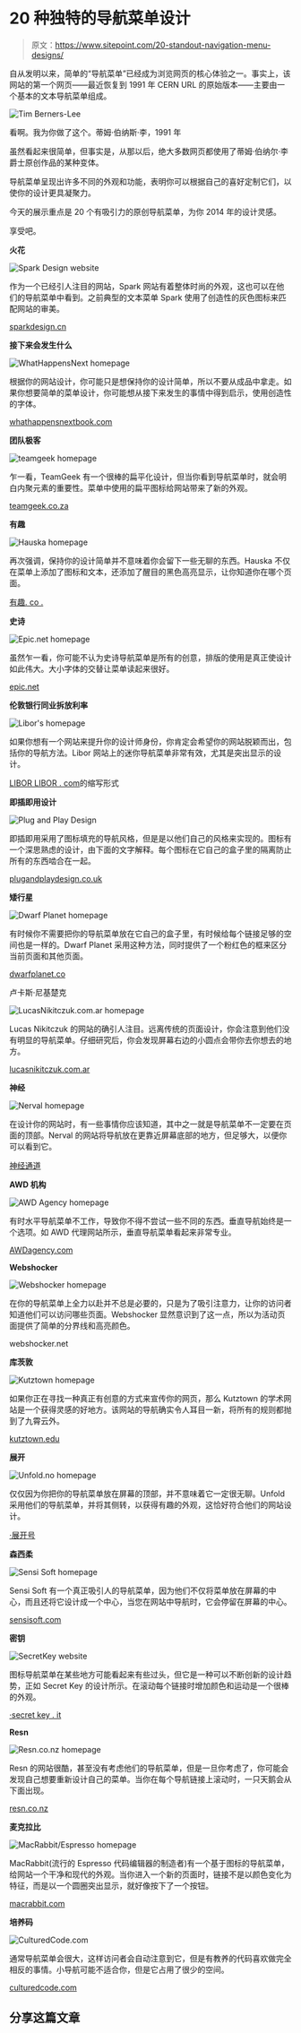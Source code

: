 # 20 种独特的导航菜单设计

> 原文：<https://www.sitepoint.com/20-standout-navigation-menu-designs/>

自从发明以来，简单的“导航菜单”已经成为浏览网页的核心体验之一。事实上，该网站的第一个网页——最近恢复到 1991 年 CERN URL 的原始版本——主要由一个基本的文本导航菜单组成。

![Tim Berners-Lee](img/2b5a55758fef91e9a2246fd5f2b174b2.png)

看啊。我为你做了这个。蒂姆·伯纳斯·李，1991 年

虽然看起来很简单，但事实是，从那以后，绝大多数网页都使用了蒂姆·伯纳尔·李爵士原创作品的某种变体。

导航菜单呈现出许多不同的外观和功能，表明你可以根据自己的喜好定制它们，以使你的设计更具凝聚力。

今天的展示重点是 20 个有吸引力的原创导航菜单，为你 2014 年的设计灵感。

享受吧。

**火花**

![Spark Design website](img/1f4e22901c37405a614936709377ea72.png)

作为一个已经引人注目的网站，Spark 网站有着整体时尚的外观，这也可以在他们的导航菜单中看到。之前典型的文本菜单 Spark 使用了创造性的灰色图标来匹配网站的审美。

[sparkdesign.cn](http://www.sparkdesign.cn/)

**接下来会发生什么**

![WhatHappensNext homepage](img/0e17d9dff089b4bdcc2aea8e569d3e27.png)

根据你的网站设计，你可能只是想保持你的设计简单，所以不要从成品中拿走。如果你想要简单的菜单设计，你可能想从接下来发生的事情中得到启示，使用创造性的字体。

[whathappensnextbook.com](http://www.whathappensnextbook.com/)

**团队极客**

![teamgeek homepage](img/8e2558f4ea9f411a16d87176a50c0930.png)

乍一看，TeamGeek 有一个很棒的扁平化设计，但当你看到导航菜单时，就会明白内聚元素的重要性。菜单中使用的扁平图标给网站带来了新的外观。

[teamgeek.co.za](http://www.teamgeek.co.za/)

**有趣**

![Hauska homepage](img/95bdf00b315482326ac40f2fff5d3bf7.png)

再次强调，保持你的设计简单并不意味着你会留下一些无聊的东西。Hauska 不仅在菜单上添加了图标和文本，还添加了醒目的黑色高亮显示，让你知道你在哪个页面。

[有趣. co .](http://www.hauska.co.kr/)

**史诗**

![Epic.net homepage](img/01d900f2e56e2c7288c7fba51cc2a1c7.png)

虽然乍一看，你可能不认为史诗导航菜单是所有的创意，排版的使用是真正使设计如此伟大。大小字体的交替让菜单读起来很好。

[epic.net](http://epic.net/)

**伦敦银行同业拆放利率**

![Libor's homepage](img/48ce91f67f527779bfe5bfcce99d31fe.png)

如果你想有一个网站来提升你的设计师身份，你肯定会希望你的网站脱颖而出，包括你的导航方法。Libor 网站上的迷你导航菜单非常有效，尤其是突出显示的设计。

[LIBOR LIBOR . com](http://www.liborzezulka.com/en)的缩写形式

**即插即用设计**

![Plug and Play Design](img/06e1f02f0c7d8a3ac07a1ddbb4d7b0a9.png)

即插即用采用了图标填充的导航风格，但是是以他们自己的风格来实现的。图标有一个深思熟虑的设计，由下面的文字解释。每个图标在它自己的盒子里的隔离防止所有的东西啮合在一起。

[plugandplaydesign.co.uk](http://www.plugandplaydesign.co.uk/southampton/)

**矮行星**

![Dwarf Planet homepage](img/11c98721aab7198f714b28b20b36494a.png)

有时候你不需要把你的导航菜单放在它自己的盒子里，有时候给每个链接足够的空间也是一样的。Dwarf Planet 采用这种方法，同时提供了一个粉红色的框来区分当前页面和其他页面。

[dwarfplanet.co](http://www.dwarfplanet.co/index.html)

卢卡斯·尼基楚克

![LucasNikitczuk.com.ar homepage](img/e340e6d8b763f2ab9fa81684a5fd877e.png)

Lucas Nikitczuk 的网站的确引人注目。远离传统的页面设计，你会注意到他们没有明显的导航菜单。仔细研究后，你会发现屏幕右边的小圆点会带你去你想去的地方。

[lucasnikitczuk.com.ar](http://www.lucasnikitczuk.com.ar/)

**神经**

![Nerval homepage](img/1ba65ca3d7ec264c7cd090ff7b8504ad.png)

在设计你的网站时，有一些事情你应该知道，其中之一就是导航菜单不一定要在页面的顶部。Nerval 的网站将导航放在更靠近屏幕底部的地方，但足够大，以便你可以看到它。

[神经通道](http://www.nerval.ch/)

**AWD 机构**

![AWD Agency homepage](img/ac3aee6d0ffecd9d071d67d9b5f685cd.png)

有时水平导航菜单不工作，导致你不得不尝试一些不同的东西。垂直导航始终是一个选项。如 AWD 代理网站所示，垂直导航菜单看起来非常专业。

[AWDagency.com](http://www.awdagency.com)

**Webshocker**

![Webshocker homepage](img/8da9b48061a22dadaedbc201ccb56eb9.png)

在你的导航菜单上全力以赴并不总是必要的，只是为了吸引注意力，让你的访问者知道他们可以访问哪些页面。Webshocker 显然意识到了这一点，所以为活动页面提供了简单的分界线和高亮颜色。

webshocker.net

**库茨敦**

![Kutztown homepage](img/ad5c7df746bed919352bbb5e9719a158.png)

如果你正在寻找一种真正有创意的方式来宣传你的网页，那么 Kutztown 的学术网站是一个获得灵感的好地方。该网站的导航确实令人耳目一新，将所有的规则都抛到了九霄云外。

[kutztown.edu](http://www.kutztown.edu/acad/commdes/)

**展开**

![Unfold.no homepage](img/f2eec28a39e63d4d6e87505c14aee48c.png)

仅仅因为你把你的导航菜单放在屏幕的顶部，并不意味着它一定很无聊。Unfold 采用他们的导航菜单，并将其侧转，以获得有趣的外观，这恰好符合他们的网站设计。

[·展开号](http://unfold.no/)

**森西柔**

![Sensi Soft homepage](img/4525f6ada470f20f20771305f4a37126.png)

Sensi Soft 有一个真正吸引人的导航菜单，因为他们不仅将菜单放在屏幕的中心，而且还将它设计成一个中心，当您在网站中导航时，它会停留在屏幕的中心。

[sensisoft.com](http://www.sensisoft.com/)

**密钥**

![SecretKey website](img/867460297206be0954b085ec571473cb.png)

图标导航菜单在某些地方可能看起来有些过头，但它是一种可以不断创新的设计趋势，正如 Secret Key 的设计所示。在滚动每个链接时增加颜色和运动是一个很棒的外观。

[·secret key . it](http://www.secretkey.it/)

**Resn**

![Resn.co.nz homepage](img/ec9fde05a82ef8f83f79268e6060e15d.png)

Resn 的网站很酷，甚至没有考虑他们的导航菜单，但是一旦你考虑了，你可能会发现自己想要重新设计自己的菜单。当你在每个导航链接上滚动时，一只天鹅会从下面出现。

[resn.co.nz](http://www.resn.co.nz/#/home)

**麦克拉比**

![MacRabbit/Espresso homepage](img/425a5daa1233652fb4e8d085b420a68d.png)

MacRabbit(流行的 Espresso 代码编辑器的制造者)有一个基于图标的导航菜单，给网站一个干净和现代的外观。当你进入一个新的页面时，链接不是以颜色变化为特征，而是以一个圆圈突出显示，就好像按下了一个按钮。

[macrabbit.com](http://www.macrabbit.com/)

**培养码**

![CulturedCode.com](img/12a3ecd43c164050862a0af06488fec6.png)

通常导航菜单会很大，这样访问者会自动注意到它，但是有教养的代码喜欢做完全相反的事情。小导航可能不适合你，但是它占用了很少的空间。

[culturedcode.com](http://culturedcode.com/)

## 分享这篇文章